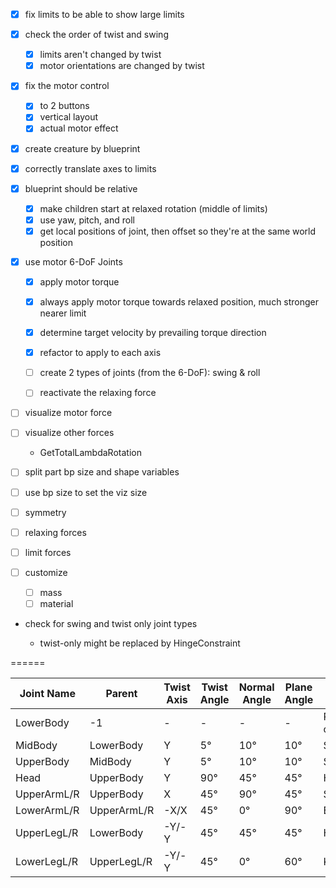 - [x] fix limits to be able to show large limits
- [x] check the order of twist and swing

  - [x] limits aren't changed by twist
  - [x] motor orientations are changed by twist

- [x] fix the motor control

  - [x] to 2 buttons
  - [x] vertical layout
  - [x] actual motor effect

- [x] create creature by blueprint

- [x] correctly translate axes to limits

- [x] blueprint should be relative

  - [x] make children start at relaxed rotation (middle of limits)
  - [x] use yaw, pitch, and roll
  - [x] get local positions of joint, then offset so they're at the same world position

- [x] use motor 6-DoF Joints

  - [x] apply motor torque
  - [x] always apply motor torque towards relaxed position, much stronger nearer limit
  - [x] determine target velocity by prevailing torque direction

  - [x] refactor to apply to each axis

  - [ ] create 2 types of joints (from the 6-DoF): swing & roll
  - [ ] reactivate the relaxing force

- [ ] visualize motor force
- [ ] visualize other forces

  - GetTotalLambdaRotation

- [ ] split part bp size and shape variables
- [ ] use bp size to set the viz size

- [ ] symmetry

- [ ] relaxing forces
- [ ] limit forces

- [ ] customize

  - [ ] mass
  - [ ] material

- check for swing and twist only joint types

  - twist-only might be replaced by HingeConstraint

======

| Joint Name  | Parent      | Twist Axis | Twist Angle | Normal Angle | Plane Angle | Notes               |
| ----------- | ----------- | ---------- | ----------- | ------------ | ----------- | ------------------- |
| LowerBody   | -1          | -          | -           | -            | -           | Root, no constraint |
| MidBody     | LowerBody   | Y          | 5°          | 10°          | 10°         | Spine               |
| UpperBody   | MidBody     | Y          | 5°          | 10°          | 10°         | Spine               |
| Head        | UpperBody   | Y          | 90°         | 45°          | 45°         | Head                |
| UpperArmL/R | UpperBody   | X          | 45°         | 90°          | 45°         | Shoulder            |
| LowerArmL/R | UpperArmL/R | -X/X       | 45°         | 0°           | 90°         | Elbow               |
| UpperLegL/R | LowerBody   | -Y/-Y      | 45°         | 45°          | 45°         | Hip                 |
| LowerLegL/R | UpperLegL/R | -Y/-Y      | 45°         | 0°           | 60°         | Knee                |
